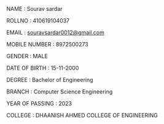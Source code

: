 NAME : Sourav sardar

ROLLNO : 410619104037

EMAIL : souravsardar0012@gmail.com

MOBILE NUMBER : 8972500273

GENDER : MALE

DATE OF BIRTH : 15-11-2000

DEGREE : Bachelor of Engineering

BRANCH : Computer Science Engineering

YEAR OF PASSING : 2023

COLLEGE : DHAANISH AHMED COLLEGE OF ENGINEERING
